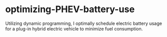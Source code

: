 # optimizing-PHEV-battery-use
Utilizing dynamic programming, I optimally schedule electric battery usage for a plug-in hybrid electric vehicle to minimize fuel consumption.
